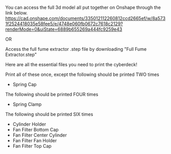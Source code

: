 You can access the full 3d model all put together on Onshape through the link below.
https://cad.onshape.com/documents/335012112260812ccd2665ef/w/8a5731f2524418035e58fee5/e/4748e060fb0672c7618c2129?renderMode=0&uiState=6889b655269a444fc9259e43

OR

Access the full fume extractor .step file by downloading "Full Fume Extractor.step"

Here are all the essential files you need to print the cyberdeck!

Print all of these once, except the following should be printed TWO times

- Spring Cap

The following should be printed FOUR times

- Spring Clamp

The following should be printed SIX times

- Cylinder Holder
- Fan Filter Bottom Cap
- Fan Filter Center Cylinder
- Fan Filter Fan Holder
- Fan Filter Top Cap
